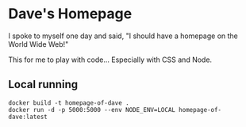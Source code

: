 Dave's Homepage 
===========

I spoke to myself one day and said, "I should have a homepage on the World Wide Web!"

This for me to play with code...
Especially with CSS and Node.

## Local running
```
docker build -t homepage-of-dave . 
docker run -d -p 5000:5000 --env NODE_ENV=LOCAL homepage-of-dave:latest
```